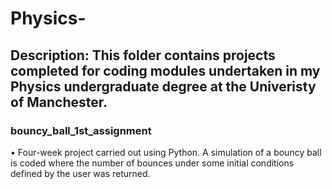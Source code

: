 # Physics-

## Description: This folder contains projects completed for coding modules undertaken in my Physics undergraduate degree at the Univeristy of Manchester.

### bouncy_ball_1st_assignment

•	Four-week project carried out using Python. A simulation of a bouncy ball is coded where the number of bounces under some initial conditions defined by the user was returned. 



